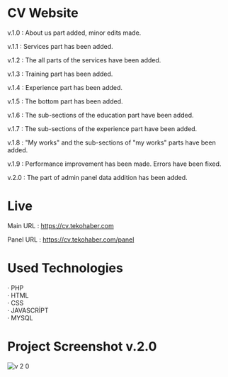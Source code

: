 # CV Website

v.1.0 : About us part added, minor edits made.

v.1.1 : Services part has been added.

v.1.2 : The all parts of the services have been added.

v.1.3 : Training part has been added.

v.1.4 : Experience part has been added.

v.1.5 : The bottom part has been added.

v.1.6 : The sub-sections of the education part have been added.

v.1.7 : The sub-sections of the experience part have been added.

v.1.8 : "My works" and the sub-sections of "my works" parts have been added.

v.1.9 : Performance improvement has been made. Errors have been fixed.

v.2.0 : The part of admin panel data addition has been added.

# Live

Main URL : https://cv.tekohaber.com

Panel URL : https://cv.tekohaber.com/panel

# Used Technologies

· PHP<br>
· HTML<br>
· CSS<br>
· JAVASCRİPT<br>
· MYSQL<br>

# Project Screenshot v.2.0
![v 2 0](https://user-images.githubusercontent.com/40199261/126875797-a5f152a5-1626-470c-9006-d84eb2ff24ce.png)









 
